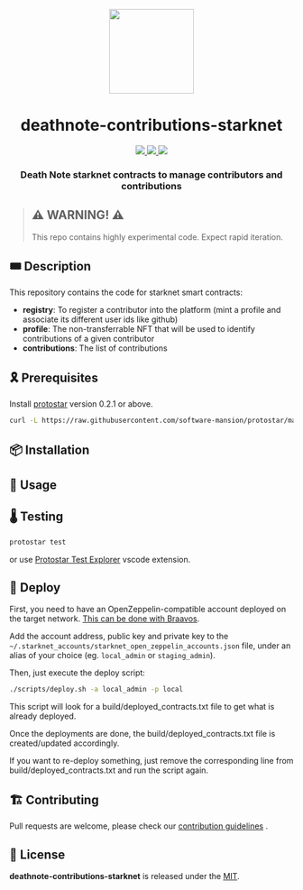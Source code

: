 <p align="center">
    <img width="150" src="resources/img/logo.png">
</p>
<div align="center">
  <h1 align="center">deathnote-contributions-starknet</h1>
  <p align="center">
    <a href="https://discord.gg/onlydust">
        <img src="https://img.shields.io/badge/Discord-6666FF?style=for-the-badge&logo=discord&logoColor=white">
    </a>
    <a href="https://twitter.com/intent/follow?screen_name=onlydust_xyz">
        <img src="https://img.shields.io/badge/Twitter-1DA1F2?style=for-the-badge&logo=twitter&logoColor=white">
    </a>
    <a href="https://contributions.onlydust.xyz/">
        <img src="https://img.shields.io/badge/Contribute-6A1B9A?style=for-the-badge&logo=notion&logoColor=white">
    </a>
  </p>
  
  <h3 align="center">Death Note starknet contracts to manage contributors and contributions</h3>
</div>

> ## ⚠️ WARNING! ⚠️
>
> This repo contains highly experimental code.
> Expect rapid iteration.

## 🎟️ Description

This repository contains the code for starknet smart contracts:

* **registry**: To register a contributor into the platform (mint a profile and associate its different user ids like github)
* **profile**: The non-transferrable NFT that will be used to identify contributions of a given contributor
* **contributions**: The list of contributions

## 🎗️ Prerequisites

Install [protostar](https://docs.swmansion.com/protostar/) version 0.2.1 or above.

```bash
curl -L https://raw.githubusercontent.com/software-mansion/protostar/master/install.sh | bash
```

## 📦 Installation

## 🔬 Usage

## 🌡️ Testing

```bash
protostar test
```

or use [Protostar Test Explorer](https://marketplace.visualstudio.com/items?itemName=abuisset.vscode-protostar-test-adapter) vscode extension.

## 🚀 Deploy

First, you need to have an OpenZeppelin-compatible account deployed on the target network.
[This can be done with Braavos](https://braavos.notion.site/Using-StarkNet-CLI-with-your-Braavos-Private-Key-c4e1acc0425e4a0089bd9aaa4b1aee3e).

Add the account address, public key and private key to the `~/.starknet_accounts/starknet_open_zeppelin_accounts.json` file,
under an alias of your choice (eg. `local_admin` or `staging_admin`).

Then, just execute the deploy script:

```bash
./scripts/deploy.sh -a local_admin -p local
```

This script will look for a build/deployed_contracts.txt file to get what is already deployed.

Once the deployments are done, the build/deployed_contracts.txt file is created/updated accordingly.

If you want to re-deploy something, just remove the corresponding line from build/deployed_contracts.txt and run the script again.

## 🏗 Contributing

Pull requests are welcome, please check our [contribution guidelines](./CONTRIBUTING.md) .

## 📄 License

**deathnote-contributions-starknet** is released under the [MIT](LICENSE).
